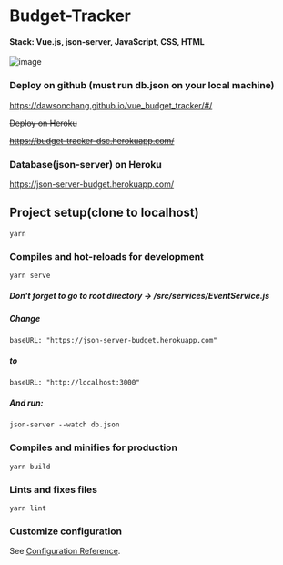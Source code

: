 # Budget-Tracker

#### Stack: Vue.js, json-server, JavaScript, CSS, HTML

![image](https://github.com/DawsonChang/project/blob/master/vue_budget_tracker2.gif)

### Deploy on github (must run db.json on your local machine)
https://dawsonchang.github.io/vue_budget_tracker/#/

~~Deploy on Heroku~~

~~https://budget-tracker-dsc.herokuapp.com/~~


### Database(json-server) on Heroku

https://json-server-budget.herokuapp.com/


## Project setup(clone to localhost)
```
yarn
```

### Compiles and hot-reloads for development
```
yarn serve
```
##### Don't forget to go to root directory -> /src/services/EventService.js
##### Change 
```baseURL: "https://json-server-budget.herokuapp.com"```
##### to 
```baseURL: "http://localhost:3000"``` 
##### And run:
```
json-server --watch db.json
```

### Compiles and minifies for production
```
yarn build
```

### Lints and fixes files
```
yarn lint
```

### Customize configuration
See [Configuration Reference](https://cli.vuejs.org/config/).
